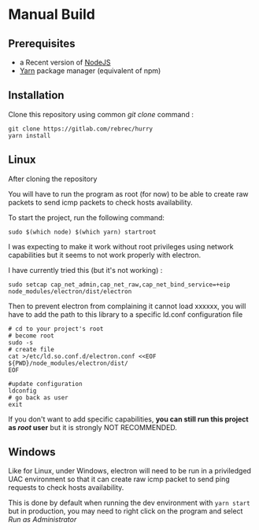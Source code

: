 # Manual Build

## Prerequisites

- a Recent version of [NodeJS](https://nodejs.org/en/download/)
- [Yarn](https://classic.yarnpkg.com/en/docs/install/) package manager (equivalent of npm)

## Installation

Clone this repository using common *git clone* command :

```
git clone https://gitlab.com/rebrec/hurry
yarn install
```

## Linux

After cloning the repository

You will have to run the program as root (for now) to be able to create raw packets to send icmp packets to check hosts availability.

To start the project, run the following command:

```
sudo $(which node) $(which yarn) startroot
```

I was expecting to make it work without root privileges using network capabilities but it seems to not work properly with electron.

I have currently tried this (but it's not working) :

```
sudo setcap cap_net_admin,cap_net_raw,cap_net_bind_service=+eip node_modules/electron/dist/electron
```
Then to prevent electron from complaining it cannot load xxxxxx, you will have to add the path to this library to a specific ld.conf configuration file 

```
# cd to your project's root
# become root
sudo -s
# create file
cat >/etc/ld.so.conf.d/electron.conf <<EOF
${PWD}/node_modules/electron/dist/
EOF

#update configuration
ldconfig
# go back as user
exit
```

If you don't want to add specific capabilities, **you can still run this project as *root* user** but it is strongly NOT RECOMMENDED.



## Windows

Like for Linux, under Windows, electron will need to be run in a priviledged UAC environment so that it can create raw icmp packet to send ping requests to check hosts availability.

This is done by default when running the dev environment with `yarn start` but in production, you may need to right click on the program and select *Run as Administrator*

